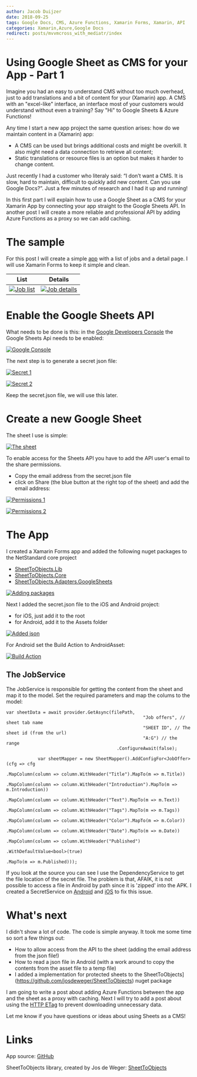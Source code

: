 ```yaml
---
author: Jacob Duijzer
date: 2018-09-25
tags: Google Docs, CMS, Azure Functions, Xamarin Forms, Xamarin, API
categories: Xamarin,Azure,Google Docs
redirect: posts/mvvmcross_with_mediatr/index 
---
```


# Using Google Sheet as CMS for your App - Part 1

Imagine you had an easy to understand CMS without too much overhead, just to add translations and a bit of content for your (Xamarin) app. A CMS with an "excel-like" interface, an interface most of your customers would understand without even a training? Say "Hi" to Google Sheets & Azure Functions!

<!--more-->

Any time I start a new app project the same question arises: how do we maintain content in a (Xamarin) app:

* A CMS can be used but brings additional costs and might be overkill. It also might need a data connection to retrieve all content;
* Static translations or resource files is an option but makes it harder to change content.

Just recently I had a customer who literaly said: “I don’t want a CMS. It is slow, hard to maintain, difficult to quickly add new content. Can you use Google Docs?”. Just a few minutes of research and I had it up and running!

In this first part I will explain how to use a Google Sheet as a CMS for your Xamarin App by connecting your app straight to the Google Sheets API. In another post I will create a more reliable and professional API by adding Azure Functions as a proxy so we can add caching.

# The sample

For this post I will create a simple [app](https://github.com/jacobduijzer/GoogleDocsAsAppCms) with a list of jobs and a detail page. I will use Xamarin Forms to keep it simple and clean.

List             |  Details
:-------------------------:|:-------------------------:
[![Job list](./app_1.png)](./app_1.png)  |  [![Job details](./app_2.png)](./app_2.png)

# Enable the Google Sheets API

What needs to be done is this: in the [Google Developers Console](https://console.cloud.google.com/) the Google Sheets Api needs to be enabled:

[![Google Console](./google_console.png)](./google_console.png)

The next step is to generate a secret json file:

[![Secret 1](./secret_1.png)](./secret_1.png)

[![Secret 2](./secret_2.png)](./secret_2.png)

Keep the secret.json file, we will use this later.

# Create a new Google Sheet

The sheet I use is simple:

[![The sheet](./google_sheet.png)](./google_sheet.png)

To enable access for the Sheets API you have to add the API user's email to the share permissions.

* Copy the email address from the secret.json file
* click on Share (the blue button at the right top of the sheet) and add the email address:

[![Permissions 1](./permissions_1.png)](./permissions_1.png)

[![Permissions 2](./permissions_2.png)](./permissions_2.png)

# The App

I created a Xamarin Forms app and added the following nuget packages to the NetStandard core project

- [SheetToObjects.Lib](https://www.nuget.org/packages/SheetToObjects.Lib/)
- [SheetToObjects.Core](https://www.nuget.org/packages/SheetToObjects.Core/)
- [SheetToObjects.Adapters.GoogleSheets](https://www.nuget.org/packages/SheetToObjects.Adapters.GoogleSheets/)

[![Adding packages](./adding_packages.png)](./adding_packages.png)

Next I added the secret.json file to the iOS and Android project:

- for iOS, just add it to the root
- for Android, add it to the Assets folder

[![Added json](./added_json.png)](./added_json.png)

For Android set the Build Action to AndroidAsset:

[![Build Action](./set_build_action.png)](./set_build_action.png)

## The JobService

The JobService is responsible for getting the content from the sheet and map it to the model. Set the required parameters and map the colums to the model:

```
var sheetData = await provider.GetAsync(filePath,
                                                    "Job offers", // sheet tab name
                                                    "SHEET ID", // The sheet id (from the url)
                                                    "A:G") // the range
                                          .ConfigureAwait(false);

            var sheetMapper = new SheetMapper().AddConfigFor<JobOffer>(cfg => cfg
                                                                       .MapColumn(column => column.WithHeader("Title").MapTo(m => m.Title))
                                                                       .MapColumn(column => column.WithHeader("Introduction").MapTo(m => m.Introduction))
                                                                       .MapColumn(column => column.WithHeader("Text").MapTo(m => m.Text))
                                                                       .MapColumn(column => column.WithHeader("Tags").MapTo(m => m.Tags))
                                                                       .MapColumn(column => column.WithHeader("Color").MapTo(m => m.Color))
                                                                       .MapColumn(column => column.WithHeader("Date").MapTo(m => m.Date))
                                                                       .MapColumn(column => column.WithHeader("Published")
                                                                                  .WithDefaultValue<bool>(true)
                                                                                  .MapTo(m => m.Published)));
```

If you look at the source you can see I use the DependencyService to get the file location of the secret file. The problem is that, AFAIK, it is not possible to access a file in Android by path since it is 'zipped' into the APK. I created a SecretService on [Android](https://github.com/jacobduijzer/GoogleDocsAsAppCms/blob/master/src/GoogleDocsCms/GoogleDocsCms.MobileApp.Android/Services/SecretService.cs) and [iOS](https://github.com/jacobduijzer/GoogleDocsAsAppCms/blob/master/src/GoogleDocsCms/GoogleDocsCms.MobileApp.iOS/Services/SecretService.cs) to fix this issue.

# What's next

I didn't show a lot of code. The code is simple anyway. It took me some time so sort a few things out:

- How to allow access from the API to the sheet (adding the email address from the json file!)
- How to read a json file in Android (with a work around to copy the contents from the asset file to a temp file)
- I added a implementation for protected sheets to the SheetToObjects](https://github.com/josdeweger/SheetToObjects) nuget package

I am going to write a post about adding Azure Functions between the app and the sheet as a proxy with caching. Next I will try to add a post about using the [HTTP ETag](https://en.wikipedia.org/wiki/HTTP_ETag) to prevent downloading unnecessary data.

Let me know if you have questions or ideas about using Sheets as a CMS! 

# Links

App source: [GitHub](https://github.com/jacobduijzer/GoogleDocsAsAppCms)

SheetToObjects library, created by Jos de Weger: [SheetToObjects](https://github.com/josdeweger/SheetToObjects)